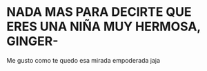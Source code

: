 # NADA MAS PARA DECIRTE QUE ERES UNA NIÑA MUY HERMOSA, GINGER-
Me gusto como te quedo esa mirada empoderada jaja
